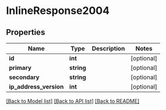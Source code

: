 # InlineResponse2004

## Properties
Name | Type | Description | Notes
------------ | ------------- | ------------- | -------------
**id** | **int** |  | [optional] 
**primary** | **string** |  | [optional] 
**secondary** | **string** |  | [optional] 
**ip_address_version** | **int** |  | [optional] 

[[Back to Model list]](../../README.md#documentation-for-models) [[Back to API list]](../../README.md#documentation-for-api-endpoints) [[Back to README]](../../README.md)

